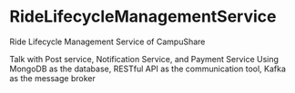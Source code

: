 # RideLifecycleManagementService
Ride Lifecycle Management Service of CampuShare

Talk with Post service, Notification Service, and Payment Service
Using MongoDB as the database, RESTful API as the communication tool, Kafka as the message broker
